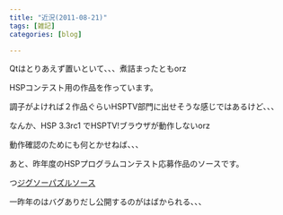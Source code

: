 ```yaml
---
title: "近況(2011-08-21)"
tags: [雑記]
categories: [blog]

---
```


Qtはとりあえず置いといて、、、煮詰まったともorz

HSPコンテスト用の作品を作っています。

調子がよければ２作品ぐらいHSPTV部門に出せそうな感じではあるけど、、、

なんか、HSP 3.3rc1 でHSPTV!ブラウザが動作しないorz

動作確認のためにも何とかせねば、、、

あと、昨年度のHSPプログラムコンテスト応募作品のソースです。

つ[ジグソーパズルソース][1]

一昨年のはバグありだし公開するのがはばかられる、、、

 [1]: http://www.sharkpp.net/hsp/source/jigsaw_puzzle.hsp